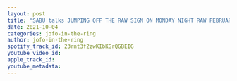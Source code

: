 ```yaml
---
layout: post
title: "SABU talks JUMPING OFF THE RAW SIGN ON MONDAY NIGHT RAW FEBRUARY 24, 1997"
date: 2021-10-04
categories: jofo-in-the-ring
author: jofo-in-the-ring
spotify_track_id: 23rnt3f2zwKIbKGrQGBEIG
youtube_video_id: 
apple_track_id: 
youtube_metadata: 
---
```

